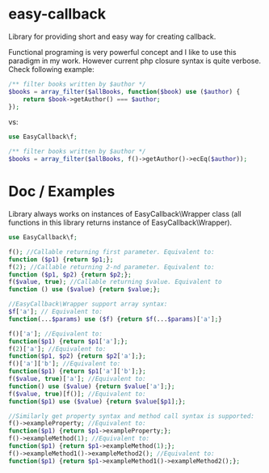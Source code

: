 easy-callback
=======================


Library for providing short and easy way for creating callback.

Functional programing is very powerful concept and I like to use this paradigm in my work.
However current php closure syntax is quite verbose. Check following example:

```php
/** filter books written by $author */
$books = array_filter($allBooks, function($book) use ($author) {
    return $book->getAuthor() === $author;
});
```

vs:

```php
use EasyCallback\f;

/** filter books written by $author */
$books = array_filter($allBooks, f()->getAuthor()->ecEq($author));
```


Doc / Examples
========

Library always works on instances of EasyCallback\Wrapper class
(all functions in this library returns instance of EasyCallback\Wrapper).

```php
use EasyCallback\f;

f(); //Callable returning first parameter. Equivalent to:
function ($p1) {return $p1;};
f(2); //Callable returning 2-nd parameter. Equivalent to:
function ($p1, $p2) {return $p2;};
f($value, true); //Callable returning $value. Equivalent to
function () use ($value) {return $value;};

//EasyCallback\Wrapper support array syntax:
$f['a']; // Equivalent to:
function(...$params) use ($f) {return $f(...$params)['a'];}

f()['a']; //Equivalent to:
function($p1) {return $p1['a'];};
f(2)['a']; //Equivalent to:
function($p1, $p2) {return $p2['a'];};
f()['a']['b']; //Equivalent to:
function($p1) {return $p1['a']['b'];};
f($value, true)['a']; //Equivalent to:
function() use ($value) {return $value['a'];};
f($value, true)[f()]; //Equivalent to:
function($p1) use ($value) {return $value[$p1];};

//Similarly get property syntax and method call syntax is supported:
f()->exampleProperty; //Equivalent to:
function($p1) {return $p1->exampleProperty;};
f()->exampleMethod(1); //Equivalent to:
function($p1) {return $p1->exampleMethod(1);};
f()->exampleMethod1()->exampleMethod2(); //Equivalent to:
function($p1) {return $p1->exampleMethod1()->exampleMethod2();};
```

